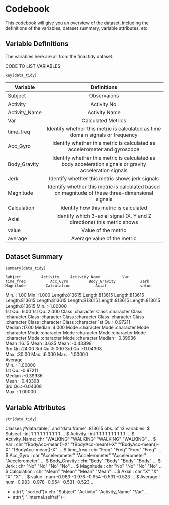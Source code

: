 # Codebook
This codebook will give you an overview of the dataset, including the definitions of the variables, dataset summary, variable attributes, etc.

## Variable Definitions
The variables here are all from the final tidy dataset.

CODE TO LIST VARIABLES: 
```
key(data_tidy)
```

|Variable	|Definitions												    |
|---------------|:---------------------------------------------------------------------------------------------------------:|
|Subject	|Observaions											    	    |
|Activity	|Activity No.												    |
|Activity_Name	|Activity Name												    |
|Var		|Calculated Metrics											    |
|time_freq	|Identify whether this metric is calculated as time domain signals or frequency				    |
|Acc_Gyro	|Identify whether this metric is calculated as accelerometer and gyroscope				    |
|Body_Gravity	|Identify whether this metric is calculated as body acceleration signals or gravity acceleration signals    |
|Jerk		|Identify whether this metric shows jerk signals							    |
|Magnitude	|Identify whether this metric is calculated based on magnitude of these three-dimensional signals           |
|Calculation	|Identify how this metric is calculated									    |
|Axial		|Identify which 3-axial signal (X, Y and Z directions) this metric shows 				    |
|value		|Value of the metric											    |
|average	|Average value of the metric										    |

## Dataset Summary
	summary(data_tidy)

    Subject         Activity     Activity_Name          Var             time_freq           Acc_Gyro         Body_Gravity           Jerk            Magnitude         Calculation           Axial               value         
 Min.   : 1.00   Min.   :1.000   Length:813615      Length:813615      Length:813615      Length:813615      Length:813615      Length:813615      Length:813615      Length:813615      Length:813615      Min.   :-1.00000  
 1st Qu.: 9.00   1st Qu.:2.000   Class :character   Class :character   Class :character   Class :character   Class :character   Class :character   Class :character   Class :character   Class :character   1st Qu.:-0.97211  
 Median :17.00   Median :4.000   Mode  :character   Mode  :character   Mode  :character   Mode  :character   Mode  :character   Mode  :character   Mode  :character   Mode  :character   Mode  :character   Median :-0.39936  
 Mean   :16.15   Mean   :3.625                                                                                                                                                                              Mean   :-0.43398  
 3rd Qu.:24.00   3rd Qu.:5.000                                                                                                                                                                              3rd Qu.:-0.04308  
 Max.   :30.00   Max.   :6.000                                                                                                                                                                              Max.   : 1.00000  
    Average        
 Min.   :-1.00000  
 1st Qu.:-0.97211  
 Median :-0.39936  
 Mean   :-0.43398  
 3rd Qu.:-0.04308  
 Max.   : 1.00000  


## Variable Attributes
	str(data_tidy)

Classes ¡®data.table¡¯ and 'data.frame':  813615 obs. of  13 variables:
 $ Subject      : int  1 1 1 1 1 1 1 1 1 1 ...
 $ Activity     : int  1 1 1 1 1 1 1 1 1 1 ...
 $ Activity_Name: chr  "WALKING" "WALKING" "WALKING" "WALKING" ...
 $ Var          : chr  "fBodyAcc-mean()-X" "fBodyAcc-mean()-X" "fBodyAcc-mean()-X" "fBodyAcc-mean()-X" ...
 $ time_freq    : chr  "Freq" "Freq" "Freq" "Freq" ...
 $ Acc_Gyro     : chr  "Accelerometer" "Accelerometer" "Accelerometer" "Accelerometer" ...
 $ Body_Gravity : chr  "Body" "Body" "Body" "Body" ...
 $ Jerk         : chr  "No" "No" "No" "No" ...
 $ Magnitude    : chr  "No" "No" "No" "No" ...
 $ Calculation  : chr  "Mean" "Mean" "Mean" "Mean" ...
 $ Axial        : chr  "X" "X" "X" "X" ...
 $ value        : num  -0.983 -0.978 -0.954 -0.531 -0.523 ...
 $ Average      : num  -0.983 -0.978 -0.954 -0.531 -0.523 ...
 - attr(*, "sorted")= chr  "Subject" "Activity" "Activity_Name" "Var" ...
 - attr(*, ".internal.selfref")=<externalptr> 
